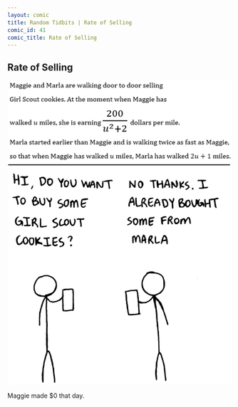 ```yaml
---
layout: comic
title: Random Tidbits | Rate of Selling
comic_id: 41
comic_title: Rate of Selling
---
```


## Rate of Selling

<img id="img41" src="/assets/images/41.png">

Maggie made $0 that day.
